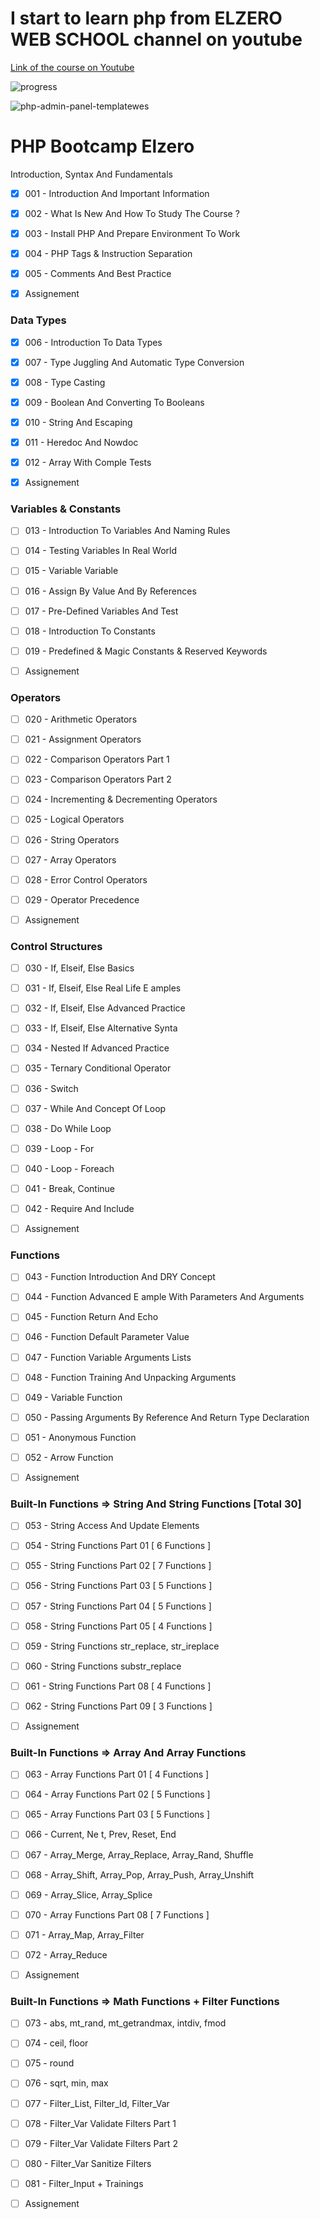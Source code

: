 # I start to learn php from ELZERO WEB SCHOOL channel on youtube

[Link of the course on Youtube](https://www.youtube.com/playlist?list=PLDoPjvoNmBAy41u35AqJUrI-H83DObUDq)

![progress](https://us-central1-progress-markdown.cloudfunctions.net/progress/16)

![php-admin-panel-templatewes](https://user-images.githubusercontent.com/84162824/177995458-1b630374-adc0-44b7-b150-170472b43c90.jpeg)

<h1>PHP Bootcamp Elzero</h1>

Introduction, Syntax And Fundamentals

- [x]  001 - Introduction And Important Information 
- [x]  002 - What Is New And How To Study The Course ?
- [x]  003 - Install PHP And Prepare Environment To Work
- [x]  004 - PHP Tags & Instruction Separation
- [x]  005 - Comments And Best Practice

- [x] Assignement

### Data Types
- [x]  006 - Introduction To Data Types
- [x]  007 - Type Juggling And Automatic Type Conversion
- [x]  008 - Type Casting
- [x]  009 - Boolean And Converting To Booleans
- [x]  010 - String And Escaping
- [x]  011 - Heredoc And Nowdoc
- [x]  012 - Array With Comple  Tests

- [x] Assignement

### Variables & Constants
- [ ]  013 - Introduction To Variables And Naming Rules
- [ ]  014 - Testing Variables In Real World
- [ ]  015 - Variable Variable
- [ ]  016 - Assign By Value And By References
- [ ]  017 - Pre-Defined Variables And Test
- [ ]  018 - Introduction To Constants
- [ ]  019 - Predefined & Magic Constants & Reserved Keywords

- [ ] Assignement

### Operators
- [ ]  020 - Arithmetic Operators
- [ ]  021 - Assignment Operators
- [ ]  022 - Comparison Operators Part 1
- [ ]  023 - Comparison Operators Part 2
- [ ]  024 - Incrementing & Decrementing Operators
- [ ]  025 - Logical Operators
- [ ]  026 - String Operators
- [ ]  027 - Array Operators
- [ ]  028 - Error Control Operators
- [ ]  029 - Operator Precedence

- [ ] Assignement

### Control Structures
- [ ]  030 - If, Elseif, Else Basics
- [ ]  031 - If, Elseif, Else Real Life E amples
- [ ]  032 - If, Elseif, Else Advanced Practice
- [ ]  033 - If, Elseif, Else Alternative Synta 
- [ ]  034 - Nested If Advanced Practice
- [ ]  035 - Ternary Conditional Operator
- [ ]  036 - Switch
- [ ]  037 - While And Concept Of Loop
- [ ]  038 - Do While Loop
- [ ]  039 - Loop - For
- [ ]  040 - Loop - Foreach
- [ ]  041 - Break, Continue
- [ ]  042 - Require And Include

- [ ] Assignement

### Functions
- [ ]  043 - Function Introduction And DRY Concept
- [ ]  044 - Function Advanced E ample With Parameters And Arguments
- [ ]  045 - Function Return And Echo
- [ ]  046 - Function Default Parameter Value
- [ ]  047 - Function Variable Arguments Lists
- [ ]  048 - Function Training And Unpacking Arguments
- [ ]  049 - Variable Function
- [ ]  050 - Passing Arguments By Reference And Return Type Declaration
- [ ]  051 - Anonymous Function
- [ ]  052 - Arrow Function

- [ ] Assignement

### Built-In Functions => String And String Functions [Total 30]
- [ ]  053 - String Access And Update Elements
- [ ]  054 - String Functions Part 01 [ 6 Functions ]
- [ ]  055 - String Functions Part 02 [ 7 Functions ]
- [ ]  056 - String Functions Part 03 [ 5 Functions ]
- [ ]  057 - String Functions Part 04 [ 5 Functions ]
- [ ]  058 - String Functions Part 05 [ 4 Functions ]
- [ ]  059 - String Functions str_replace, str_ireplace
- [ ]  060 - String Functions substr_replace
- [ ]  061 - String Functions Part 08 [ 4 Functions ]
- [ ]  062 - String Functions Part 09 [ 3 Functions ]

- [ ] Assignement

### Built-In Functions => Array And Array Functions
- [ ]  063 - Array Functions Part 01 [ 4 Functions ]
- [ ]  064 - Array Functions Part 02 [ 5 Functions ]
- [ ]  065 - Array Functions Part 03 [ 5 Functions ]
- [ ]  066 - Current, Ne t, Prev, Reset, End
- [ ]  067 - Array_Merge, Array_Replace, Array_Rand, Shuffle
- [ ]  068 - Array_Shift, Array_Pop, Array_Push, Array_Unshift
- [ ]  069 - Array_Slice, Array_Splice
- [ ]  070 - Array Functions Part 08 [ 7 Functions ]
- [ ]  071 - Array_Map, Array_Filter
- [ ]  072 - Array_Reduce

- [ ] Assignement

### Built-In Functions => Math Functions + Filter Functions
- [ ] 073 - abs, mt_rand, mt_getrandmax, intdiv, fmod
- [ ] 074 - ceil, floor
- [ ] 075 - round
- [ ] 076 - sqrt, min, max
- [ ] 077 - Filter_List, Filter_Id, Filter_Var
- [ ] 078 - Filter_Var Validate Filters Part 1
- [ ] 079 - Filter_Var Validate Filters Part 2
- [ ] 080 - Filter_Var Sanitize Filters
- [ ] 081 - Filter_Input + Trainings

- [ ] Assignement

